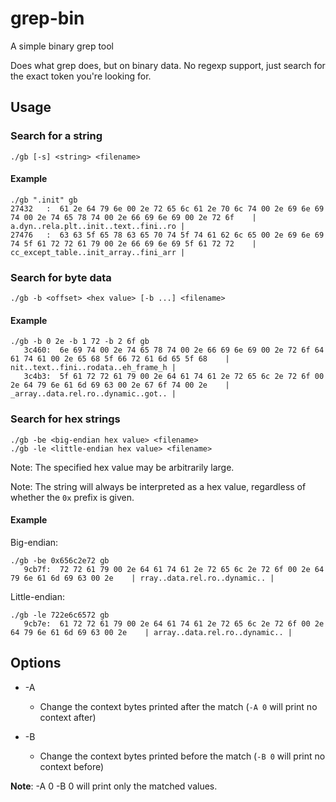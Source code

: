 # grep-bin
A simple binary grep tool

Does what grep does, but on binary data. No regexp support, just search for the exact token you're looking for.

## Usage

### Search for a string
```
./gb [-s] <string> <filename>
```

#### Example
```
./gb ".init" gb
27432   :  61 2e 64 79 6e 00 2e 72 65 6c 61 2e 70 6c 74 00 2e 69 6e 69 74 00 2e 74 65 78 74 00 2e 66 69 6e 69 00 2e 72 6f    | a.dyn..rela.plt..init..text..fini..ro |
27476   :  63 63 5f 65 78 63 65 70 74 5f 74 61 62 6c 65 00 2e 69 6e 69 74 5f 61 72 72 61 79 00 2e 66 69 6e 69 5f 61 72 72    | cc_except_table..init_array..fini_arr |
```

### Search for byte data
```
./gb -b <offset> <hex value> [-b ...] <filename>
```

#### Example
```
./gb -b 0 2e -b 1 72 -b 2 6f gb
   3c460:  6e 69 74 00 2e 74 65 78 74 00 2e 66 69 6e 69 00 2e 72 6f 64 61 74 61 00 2e 65 68 5f 66 72 61 6d 65 5f 68    | nit..text..fini..rodata..eh_frame_h |
   3c4b3:  5f 61 72 72 61 79 00 2e 64 61 74 61 2e 72 65 6c 2e 72 6f 00 2e 64 79 6e 61 6d 69 63 00 2e 67 6f 74 00 2e    | _array..data.rel.ro..dynamic..got.. |
```

### Search for hex strings
```
./gb -be <big-endian hex value> <filename>
./gb -le <little-endian hex value> <filename>
```

Note: The specified hex value may be arbitrarily large.

Note: The string will always be interpreted as a hex value, regardless of whether the `0x` prefix is given.

#### Example
Big-endian:
```
./gb -be 0x656c2e72 gb
   9cb7f:  72 72 61 79 00 2e 64 61 74 61 2e 72 65 6c 2e 72 6f 00 2e 64 79 6e 61 6d 69 63 00 2e    | rray..data.rel.ro..dynamic.. |
```

Little-endian:
```
./gb -le 722e6c6572 gb
   9cb7e:  61 72 72 61 79 00 2e 64 61 74 61 2e 72 65 6c 2e 72 6f 00 2e 64 79 6e 61 6d 69 63 00 2e    | array..data.rel.ro..dynamic.. |
```

## Options

* -A <num>
  * Change the context bytes printed after the match (`-A 0` will print no context after)

* -B <num>
  * Change the context bytes printed before the match (`-B 0` will print no context before)

**Note**: -A 0 -B 0 will print only the matched values.

